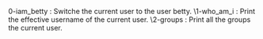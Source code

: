 0-iam_betty : Switche the current user to the user betty.
\1-who_am_i : Print the effective username of the current user.
\2-groups : Print all the groups the current user.
